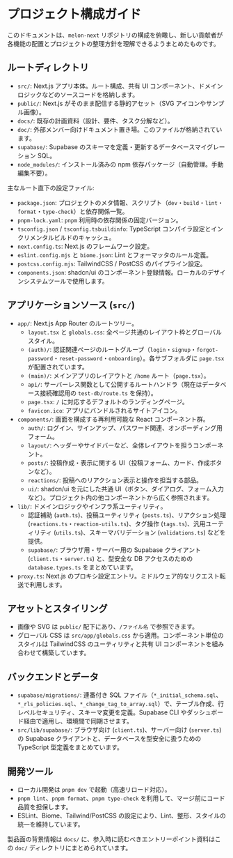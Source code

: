 # プロジェクト構成ガイド

このドキュメントは、`melon-next` リポジトリの構成を俯瞰し、新しい貢献者が各機能の配置とプロジェクトの整理方針を理解できるようまとめたものです。

## ルートディレクトリ
- `src/`: Next.js アプリ本体。ルート構成、共有 UI コンポーネント、ドメインロジックなどのソースコードを格納します。
- `public/`: Next.js がそのまま配信する静的アセット（SVG アイコンやサンプル画像）。
- `docs/`: 既存の計画資料（設計、要件、タスク分解など）。
- `doc/`: 外部メンバー向けドキュメント置き場。このファイルが格納されています。
- `supabase/`: Supabase のスキーマを定義・更新するデータベースマイグレーション SQL。
- `node_modules/`: インストール済みの npm 依存パッケージ（自動管理。手動編集不要）。

主なルート直下の設定ファイル:
- `package.json`: プロジェクトのメタ情報、スクリプト（`dev`・`build`・`lint`・`format`・`type-check`）と依存関係一覧。
- `pnpm-lock.yaml`: `pnpm` 利用時の依存関係の固定バージョン。
- `tsconfig.json` / `tsconfig.tsbuildinfo`: TypeScript コンパイラ設定とインクリメンタルビルドのキャッシュ。
- `next.config.ts`: Next.js のフレームワーク設定。
- `eslint.config.mjs` と `biome.json`: Lint とフォーマッタのルール定義。
- `postcss.config.mjs`: TailwindCSS / PostCSS のパイプライン設定。
- `components.json`: shadcn/ui のコンポーネント登録情報。ローカルのデザインシステムツールで使用します。

## アプリケーションソース (`src/`)
- `app/`: Next.js App Router のルートツリー。
  - `layout.tsx` と `globals.css`: 全ページ共通のレイアウト枠とグローバルスタイル。
  - `(auth)/`: 認証関連ページのルートグループ（`login`・`signup`・`forgot-password`・`reset-password`・`onboarding`）。各サブフォルダに `page.tsx` が配置されています。
  - `(main)/`: メインアプリのレイアウトと `/home` ルート（`page.tsx`）。
  - `api/`: サーバーレス関数として公開するルートハンドラ（現在はデータベース接続確認用の `test-db/route.ts` を保持）。
  - `page.tsx`: `/` に対応するデフォルトのランディングページ。
  - `favicon.ico`: アプリにバンドルされるサイトアイコン。
- `components/`: 画面を構成する再利用可能な React コンポーネント群。
  - `auth/`: ログイン、サインアップ、パスワード関連、オンボーディング用フォーム。
  - `layout/`: ヘッダーやサイドバーなど、全体レイアウトを担うコンポーネント。
  - `posts/`: 投稿作成・表示に関する UI（投稿フォーム、カード、作成ボタンなど）。
  - `reactions/`: 投稿へのリアクション表示と操作を担当する部品。
  - `ui/`: shadcn/ui を元にした共通 UI（ボタン、ダイアログ、フォーム入力など）。プロジェクト内の他コンポーネントから広く参照されます。
- `lib/`: ドメインロジックやインフラ系ユーティリティ。
  - 認証補助 (`auth.ts`)、投稿ユーティリティ (`posts.ts`)、リアクション処理 (`reactions.ts`・`reaction-utils.ts`)、タグ操作 (`tags.ts`)、汎用ユーティリティ (`utils.ts`)、スキーマバリデーション (`validations.ts`) などを提供。
  - `supabase/`: ブラウザ用・サーバー用の Supabase クライアント (`client.ts`・`server.ts`) と、型安全な DB アクセスのための `database.types.ts` をまとめています。
- `proxy.ts`: Next.js のプロキシ設定エントリ。ミドルウェア的なリクエスト転送で利用します。

## アセットとスタイリング
- 画像や SVG は `public/` 配下にあり、`/ファイル名` で参照できます。
- グローバル CSS は `src/app/globals.css` から適用。コンポーネント単位のスタイルは TailwindCSS のユーティリティと共有 UI コンポーネントを組み合わせて構築しています。

## バックエンドとデータ
- `supabase/migrations/`: 連番付き SQL ファイル（`*_initial_schema.sql`、`*_rls_policies.sql`、`*_change_tag_to_array.sql`）で、テーブル作成、行レベルセキュリティ、スキーマ変更を定義。Supabase CLI やダッシュボード経由で適用し、環境間で同期させます。
- `src/lib/supabase/`: ブラウザ向け (`client.ts`)、サーバー向け (`server.ts`) の Supabase クライアントと、データベースを型安全に扱うための TypeScript 型定義をまとめています。

## 開発ツール
- ローカル開発は `pnpm dev` で起動（高速リロード対応）。
- `pnpm lint`、`pnpm format`、`pnpm type-check` を利用して、マージ前にコード品質を担保します。
- ESLint、Biome、Tailwind/PostCSS の設定により、Lint、整形、スタイルの統一を維持しています。

製品面の背景情報は `docs/` に、参入時に読むべきエントリーポイント資料はこの `doc/` ディレクトリにまとめられています。
